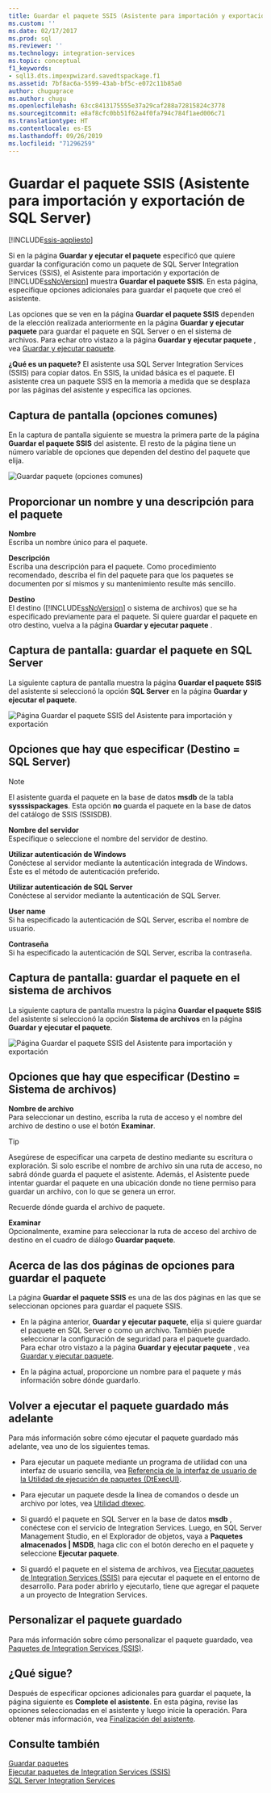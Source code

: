 ```yaml
---
title: Guardar el paquete SSIS (Asistente para importación y exportación de SQL Server) | Microsoft Docs
ms.custom: ''
ms.date: 02/17/2017
ms.prod: sql
ms.reviewer: ''
ms.technology: integration-services
ms.topic: conceptual
f1_keywords:
- sql13.dts.impexpwizard.savedtspackage.f1
ms.assetid: 7bf8ac6a-5599-43ab-bf5c-e072c11b85a0
author: chugugrace
ms.author: chugu
ms.openlocfilehash: 63cc8413175555e37a29caf288a72815824c3778
ms.sourcegitcommit: e8af8cfc0bb51f62a4f0fa794c784f1aed006c71
ms.translationtype: HT
ms.contentlocale: es-ES
ms.lasthandoff: 09/26/2019
ms.locfileid: "71296259"
---
```

# <a name="save-ssis-package-sql-server-import-and-export-wizard"></a>Guardar el paquete SSIS (Asistente para importación y exportación de SQL Server)

[!INCLUDE[ssis-appliesto](../../includes/ssis-appliesto-ssvrpluslinux-asdb-asdw-xxx.md)]


  Si en la página **Guardar y ejecutar el paquete** especificó que quiere guardar la configuración como un paquete de SQL Server Integration Services (SSIS), el Asistente para importación y exportación de [!INCLUDE[ssNoVersion](../../includes/ssnoversion-md.md)] muestra **Guardar el paquete SSIS**. En esta página, especifique opciones adicionales para guardar el paquete que creó el asistente.  

Las opciones que se ven en la página **Guardar el paquete SSIS** dependen de la elección realizada anteriormente en la página **Guardar y ejecutar paquete** para guardar el paquete en SQL Server o en el sistema de archivos. Para echar otro vistazo a la página **Guardar y ejecutar paquete** , vea [Guardar y ejecutar paquete](../../integration-services/import-export-data/save-and-run-package-sql-server-import-and-export-wizard.md).
 
**¿Qué es un paquete?** El asistente usa SQL Server Integration Services (SSIS) para copiar datos. En SSIS, la unidad básica es el paquete. El asistente crea un paquete SSIS en la memoria a medida que se desplaza por las páginas del asistente y especifica las opciones.

## <a name="screen-shot---common-options"></a>Captura de pantalla (opciones comunes)
En la captura de pantalla siguiente se muestra la primera parte de la página **Guardar el paquete SSIS** del asistente. El resto de la página tiene un número variable de opciones que dependen del destino del paquete que elija.

![Guardar paquete (opciones comunes)](../../integration-services/import-export-data/media/save-package-common-options.png)

## <a name="provide-a-name-and-description-for-the-package"></a>Proporcionar un nombre y una descripción para el paquete  
 **Nombre**  
 Escriba un nombre único para el paquete.  
  
 **Descripción**  
 Escriba una descripción para el paquete. Como procedimiento recomendado, describa el fin del paquete para que los paquetes se documenten por sí mismos y su mantenimiento resulte más sencillo.  
  
 **Destino**  
 El destino ([!INCLUDE[ssNoVersion](../../includes/ssnoversion-md.md)] o sistema de archivos) que se ha especificado previamente para el paquete. Si quiere guardar el paquete en otro destino, vuelva a la página **Guardar y ejecutar paquete** .

## <a name="screen-shot---save-the-package-in-sql-server"></a>Captura de pantalla: guardar el paquete en SQL Server

 La siguiente captura de pantalla muestra la página **Guardar el paquete SSIS** del asistente si seleccionó la opción **SQL Server** en la página **Guardar y ejecutar el paquete**. 
  
![Página Guardar el paquete SSIS del Asistente para importación y exportación](../../integration-services/import-export-data/media/save-package2.png "Página Guardar el paquete SSIS del Asistente para importación y exportación")  

## <a name="options-to-specify-target--sql-server"></a>Opciones que hay que especificar (Destino = SQL Server) 

 > [!NOTE]
 > El asistente guarda el paquete en la base de datos **msdb** de la tabla **sysssispackages**. Esta opción **no** guarda el paquete en la base de datos del catálogo de SSIS (SSISDB).  
 
 **Nombre del servidor**  
 Especifique o seleccione el nombre del servidor de destino.  
   
 **Utilizar autenticación de Windows**  
Conéctese al servidor mediante la autenticación integrada de Windows. Éste es el método de autenticación preferido.  
  
 **Utilizar autenticación de SQL Server**  
Conéctese al servidor mediante la autenticación de SQL Server.  
  
 **User name**  
Si ha especificado la autenticación de SQL Server, escriba el nombre de usuario.  
  
 **Contraseña**  
Si ha especificado la autenticación de SQL Server, escriba la contraseña.  
    
## <a name="screen-shot---save-the-package-in-the-file-system"></a>Captura de pantalla: guardar el paquete en el sistema de archivos
 
La siguiente captura de pantalla muestra la página **Guardar el paquete SSIS** del asistente si seleccionó la opción **Sistema de archivos** en la página **Guardar y ejecutar el paquete**. 
  
![Página Guardar el paquete SSIS del Asistente para importación y exportación](../../integration-services/import-export-data/media/save-package1.png "Página Guardar el paquete SSIS del Asistente para importación y exportación")  

## <a name="options-to-specify-target--file-system"></a>Opciones que hay que especificar (Destino = Sistema de archivos)

 **Nombre de archivo**  
 Para seleccionar un destino, escriba la ruta de acceso y el nombre del archivo de destino o use el botón **Examinar**.  
  
> [!TIP]
> Asegúrese de especificar una carpeta de destino mediante su escritura o exploración. Si solo escribe el nombre de archivo sin una ruta de acceso, no sabrá dónde guarda el paquete el asistente. Además, el Asistente puede intentar guardar el paquete en una ubicación donde no tiene permiso para guardar un archivo, con lo que se genera un error.  
>   
>  Recuerde dónde guarda el archivo de paquete.  
  
 **Examinar**  
 Opcionalmente, examine para seleccionar la ruta de acceso del archivo de destino en el cuadro de diálogo **Guardar paquete**.  

## <a name="about-the-two-pages-of-options-for-saving-the-package"></a>Acerca de las dos páginas de opciones para guardar el paquete  
 La página **Guardar el paquete SSIS** es una de las dos páginas en las que se seleccionan opciones para guardar el paquete SSIS.  
  
-   En la página anterior, **Guardar y ejecutar paquete**, elija si quiere guardar el paquete en SQL Server o como un archivo. También puede seleccionar la configuración de seguridad para el paquete guardado. Para echar otro vistazo a la página **Guardar y ejecutar paquete** , vea [Guardar y ejecutar paquete](../../integration-services/import-export-data/save-and-run-package-sql-server-import-and-export-wizard.md).  
  
-   En la página actual, proporcione un nombre para el paquete y más información sobre dónde guardarlo.  
 
## <a name="run-the-saved-package-again-later"></a>Volver a ejecutar el paquete guardado más adelante  
 Para más información sobre cómo ejecutar el paquete guardado más adelante, vea uno de los siguientes temas.  
  
-   Para ejecutar un paquete mediante un programa de utilidad con una interfaz de usuario sencilla, vea [Referencia de la interfaz de usuario de la Utilidad de ejecución de paquetes &#40;DtExecUI&#41;](../../integration-services/packages/execute-package-utility-dtexecui-ui-reference.md).  
  
-   Para ejecutar un paquete desde la línea de comandos o desde un archivo por lotes, vea [Utilidad dtexec](../../integration-services/packages/dtexec-utility.md).  
  
-   Si guardó el paquete en SQL Server en la base de datos **msdb** , conéctese con el servicio de Integration Services. Luego, en SQL Server Management Studio, en el Explorador de objetos, vaya a **Paquetes almacenados | MSDB**, haga clic con el botón derecho en el paquete y seleccione **Ejecutar paquete**.

-   Si guardó el paquete en el sistema de archivos, vea [Ejecutar paquetes de Integration Services (SSIS)](../../integration-services/packages/run-integration-services-ssis-packages.md) para ejecutar el paquete en el entorno de desarrollo. Para poder abrirlo y ejecutarlo, tiene que agregar el paquete a un proyecto de Integration Services.  

## <a name="customize-the-saved-package"></a>Personalizar el paquete guardado  
 Para más información sobre cómo personalizar el paquete guardado, vea [Paquetes de Integration Services &#40;SSIS&#41;](../../integration-services/integration-services-ssis-packages.md).  
  
## <a name="whats-next"></a>¿Qué sigue?  
 Después de especificar opciones adicionales para guardar el paquete, la página siguiente es **Complete el asistente**. En esta página, revise las opciones seleccionadas en el asistente y luego inicie la operación. Para obtener más información, vea [Finalización del asistente](../../integration-services/import-export-data/complete-the-wizard-sql-server-import-and-export-wizard.md).  
 
## <a name="see-also"></a>Consulte también  
[Guardar paquetes](../../integration-services/save-packages.md)  
[Ejecutar paquetes de Integration Services (SSIS)](../../integration-services/packages/run-integration-services-ssis-packages.md)  
[SQL Server Integration Services](../../integration-services/sql-server-integration-services.md)
 
 
